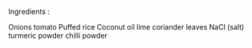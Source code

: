 Ingredients :

Onions
tomato
Puffed rice
Coconut oil
lime
coriander leaves
NaCl (salt)
turmeric powder
chilli powder